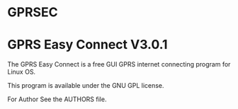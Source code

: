 # GPRSEC


#    GPRS Easy Connect V3.0.1 


The GPRS Easy Connect is a free GUI GPRS internet connecting program
for Linux OS.

This program is available under the GNU GPL license.

For Author See the AUTHORS file.

